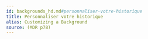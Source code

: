 ```yaml
---
id: backgrounds_hd.md#personnaliser-votre-historique
title: Personnaliser votre historique
alias: Customizing a Background
source: (MDR p78)
---
```


